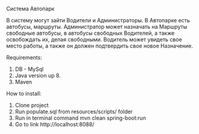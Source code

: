 Система Автопарк

   В систему могут зайти Водители и Администраторы.
   В Автопарке есть автобусы, маршруты.
   Администратор может назначать на Маршруты свободные автобусы,
   в автобусы свободных Водителей, а также освобождать их, делая свободными.
   Водитель может увидеть свое место работы,
   а также он должен подтвердить свое новое Назначение.

Requirements:

   1. DB - MySql
   2. Java version up 8.
   3. Maven

How to install:

   1. Clone project
   3. Run populate.sql from resources/scripts/ folder
   4. Run in terminal command mvn clean spring-boot:run
   5. Go to link http://localhost:8088/

